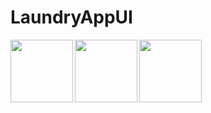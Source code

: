 # LaundryAppUI

<img align="left" src="https://user-images.githubusercontent.com/49603163/58759800-7c8b7100-854d-11e9-9982-c7a63a13b7a1.png" width=100>
<img align="left" src="https://user-images.githubusercontent.com/49603163/58759801-7d240780-854d-11e9-8220-d350392dcffa.png" width=100>
<img align="left" src="https://user-images.githubusercontent.com/49603163/58759802-7d240780-854d-11e9-905a-0bb624224ffe.png" width=100>
